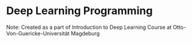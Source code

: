 # Deep Learning Programming 
Note: Created as a part of Introduction to Deep Learning Course at Otto-Von-Guericke-Universität Magdeburg
